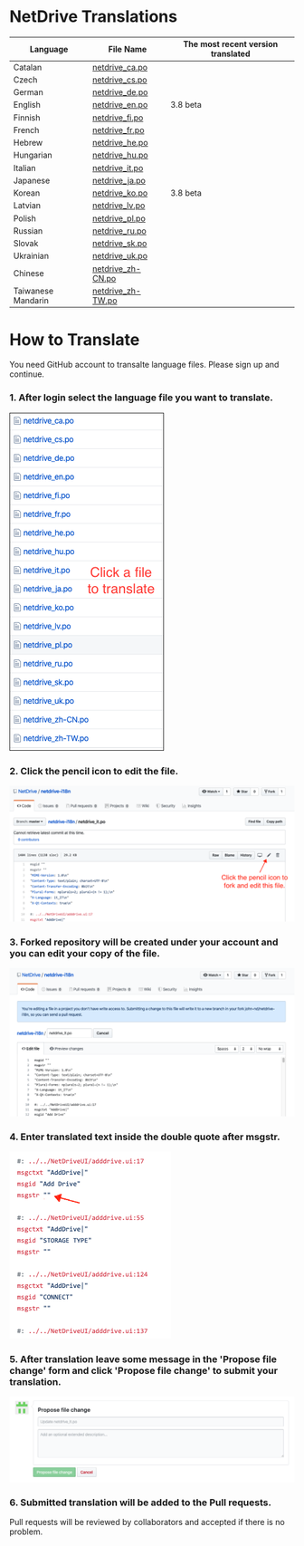 # NetDrive Translations

Language | File Name | The most recent version translated |
----------|----------|------------|
Catalan | [netdrive_ca.po](https://github.com/NetDrive/netdrive-i18n/blob/master/netdrive_ca.po) |  |
Czech | [netdrive_cs.po](https://github.com/NetDrive/netdrive-i18n/blob/master/netdrive_cs.po) |  |
German | [netdrive_de.po](https://github.com/NetDrive/netdrive-i18n/blob/master/netdrive_de.po) |  |
English | [netdrive_en.po](https://github.com/NetDrive/netdrive-i18n/blob/master/netdrive_en.po) | 3.8 beta |
Finnish | [netdrive_fi.po](https://github.com/NetDrive/netdrive-i18n/blob/master/netdrive_fi.po) |  |
French | [netdrive_fr.po](https://github.com/NetDrive/netdrive-i18n/blob/master/netdrive_fr.po) |  |
Hebrew | [netdrive_he.po](https://github.com/NetDrive/netdrive-i18n/blob/master/netdrive_he.po) |  |
Hungarian | [netdrive_hu.po](https://github.com/NetDrive/netdrive-i18n/blob/master/netdrive_hu.po) |  |
Italian | [netdrive_it.po](https://github.com/NetDrive/netdrive-i18n/blob/master/netdrive_it.po) |  |
Japanese | [netdrive_ja.po](https://github.com/NetDrive/netdrive-i18n/blob/master/netdrive_ja.po) |  |
Korean | [netdrive_ko.po](https://github.com/NetDrive/netdrive-i18n/blob/master/netdrive_ko.po) | 3.8 beta |
Latvian | [netdrive_lv.po](https://github.com/NetDrive/netdrive-i18n/blob/master/netdrive_lv.po) |  |
Polish | [netdrive_pl.po](https://github.com/NetDrive/netdrive-i18n/blob/master/netdrive_pl.po) |  |
Russian | [netdrive_ru.po](https://github.com/NetDrive/netdrive-i18n/blob/master/netdrive_ru.po) |  |
Slovak | [netdrive_sk.po](https://github.com/NetDrive/netdrive-i18n/blob/master/netdrive_sk.po) |  |
Ukrainian | [netdrive_uk.po](https://github.com/NetDrive/netdrive-i18n/blob/master/netdrive_uk.po) |  |
Chinese | [netdrive_zh-CN.po](https://github.com/NetDrive/netdrive-i18n/blob/master/netdrive_zh-CN.po) |  |
Taiwanese Mandarin | [netdrive_zh-TW.po](https://github.com/NetDrive/netdrive-i18n/blob/master/netdrive_zh-TW.po) |  |

# How to Translate

You need GitHub account to transalte language files. Please sign up and continue.

### 1. After login select the language file you want to translate.

<img src="images/readme-select-file.png" border="1">

### 2. Click the pencil icon to edit the file.

<img src="images/readme-click-pencil.png">

### 3. Forked repository will be created under your account and you can edit your copy of the file.

<img src="images/readme-edit.png">

### 4. Enter translated text inside the double quote after msgstr.

<img src="images/readme-msgstr.png">

### 5. After translation leave some message in the 'Propose file change' form and click 'Propose file change' to submit your translation.

<img src="images/readme-submit.png">

### 6. Submitted translation will be added to the Pull requests.

Pull requests will be reviewed by collaborators and accepted if there is no problem.
